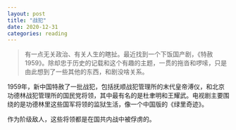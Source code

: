 ```yaml
---
layout: post
title: "战犯"
date: 2020-12-31
categories: reading
---
```


> 有一点无关政治、有关人生的瞎扯。最近找到一个下饭国产剧，《特赦1959》。除却忠于历史的记载和这个有趣的主题，一贯的拖沓和啰嗦，只是由此想到了一些其他的东西，和剧没啥关系。

1959年，新中国特赦了一批战犯，包括抚顺战犯管理所的末代皇帝溥仪，和北京功德林战犯管理所的国民党将领，其中最有名的是杜聿明和王耀武。电视剧主要围绕的是功德林里这些国军将领的监狱生活，像一个中国版的《绿里奇迹》。

作为阶级敌人，这些将领都是在国共内战中被俘虏的。